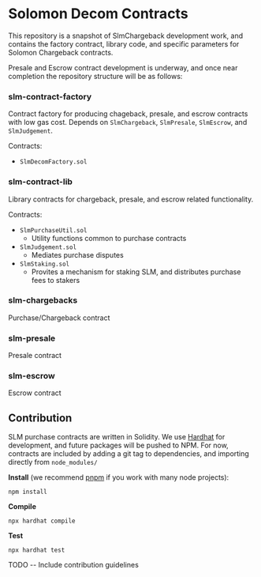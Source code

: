 # Solomon Decom Contracts

This repository is a snapshot of SlmChargeback development work, and contains the factory contract, library code, and specific parameters for Solomon Chargeback contracts.

Presale and Escrow contract development is underway, and once near completion the repository structure will be as follows:

### slm-contract-factory
Contract factory for producing chageback, presale, and escrow contracts with low gas cost. Depends on `SlmChargeback`, `SlmPresale`,
`SlmEscrow`, and `SlmJudgement`.

Contracts:
- `SlmDecomFactory.sol`

### slm-contract-lib
Library contracts for chargeback, presale, and escrow related functionality.

Contracts:
- `SlmPurchaseUtil.sol`
    - Utility functions common to purchase contracts
- `SlmJudgement.sol`
    - Mediates purchase disputes
- `SlmStaking.sol`
    - Provites a mechanism for staking SLM, and distributes purchase fees to stakers

### slm-chargebacks
Purchase/Chargeback contract

### slm-presale
Presale contract

### slm-escrow
Escrow contract

## Contribution
SLM purchase contracts are written in Solidity. We use [Hardhat](https://hardhat.org/) for development, and future packages will be pushed
to NPM. For now, contracts are included by adding a git tag to dependencies, and importing directly from `node_modules/`

**Install** (we recommend [pnpm](https://pnpm.js.org/) if you work with many node projects):
```
npm install
```

**Compile**
```
npx hardhat compile
```

**Test**
```
npx hardhat test
```

TODO -- Include contribution guidelines
